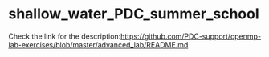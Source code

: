 # shallow_water_PDC_summer_school
Check the link for the description:https://github.com/PDC-support/openmp-lab-exercises/blob/master/advanced_lab/README.md
